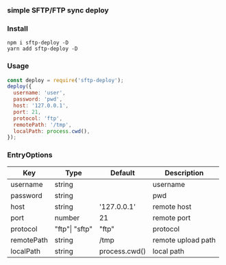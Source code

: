 ### simple SFTP/FTP sync deploy

### Install

```shell
npm i sftp-deploy -D
yarn add sftp-deploy -D
```

### Usage

```js
const deploy = require('sftp-deploy');
deploy({
  username: 'user',
  password: 'pwd',
  host: '127.0.0.1',
  port: 21,
  protocol: 'ftp',
  remotePath: '/tmp',
  localPath: process.cwd(),
});
```

### EntryOptions

| Key        | Type           | Default       | Description        |
| ---------- | -------------- | ------------- | ------------------ |
| username   | string         |               | username           |
| password   | string         |               | pwd                |
| host       | string         | '127.0.0.1'   | remote host        |
| port       | number         | 21            | remote port        |
| protocol   | "ftp"\| "sftp" | "ftp"         | protocol           |
| remotePath | string         | /tmp          | remote upload path |
| localPath  | string         | process.cwd() | local path         |
